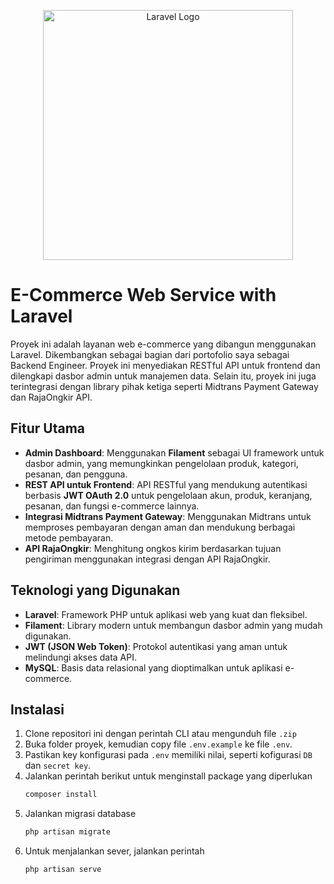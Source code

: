 <p align="center"><a href="https://laravel.com" target="_blank"><img src="https://raw.githubusercontent.com/laravel/art/master/logo-lockup/5%20SVG/2%20CMYK/1%20Full%20Color/laravel-logolockup-cmyk-red.svg" width="400" alt="Laravel Logo"></a></p>

# E-Commerce Web Service with Laravel

Proyek ini adalah layanan web e-commerce yang dibangun menggunakan Laravel. Dikembangkan sebagai bagian dari portofolio saya sebagai Backend Engineer. Proyek ini menyediakan RESTful API untuk frontend dan dilengkapi dasbor admin untuk manajemen data. Selain itu, proyek ini juga terintegrasi dengan library pihak ketiga seperti Midtrans Payment Gateway dan RajaOngkir API.

## Fitur Utama
- **Admin Dashboard**: Menggunakan **Filament** sebagai UI framework untuk dasbor admin, yang memungkinkan pengelolaan produk, kategori, pesanan, dan pengguna.
- **REST API untuk Frontend**: API RESTful yang mendukung autentikasi berbasis **JWT OAuth 2.0** untuk pengelolaan akun, produk, keranjang, pesanan, dan fungsi e-commerce lainnya.
- **Integrasi Midtrans Payment Gateway**: Menggunakan Midtrans untuk memproses pembayaran dengan aman dan mendukung berbagai metode pembayaran.
- **API RajaOngkir**: Menghitung ongkos kirim berdasarkan tujuan pengiriman menggunakan integrasi dengan API RajaOngkir.

## Teknologi yang Digunakan
- **Laravel**: Framework PHP untuk aplikasi web yang kuat dan fleksibel.
- **Filament**: Library modern untuk membangun dasbor admin yang mudah digunakan.
- **JWT (JSON Web Token)**: Protokol autentikasi yang aman untuk melindungi akses data API.
- **MySQL**: Basis data relasional yang dioptimalkan untuk aplikasi e-commerce.

## Instalasi
1. Clone repositori ini dengan perintah CLI atau mengunduh file `.zip`
2. Buka folder proyek, kemudian copy file `.env.example` ke file `.env`.
3. Pastikan key konfigurasi pada `.env` memiliki nilai, seperti kofigurasi `DB` dan `secret key`.
4. Jalankan perintah berikut untuk menginstall package yang diperlukan
   ```bash
   composer install

8. Jalankan migrasi database
    ```bash
   php artisan migrate

10. Untuk menjalankan sever, jalankan perintah
    ```bash
    php artisan serve



